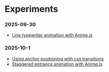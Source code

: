 # Experiments

### 2025-09-30

- [Line typewriter animation with Anime.js](https://svelte.dev/playground/442a06c2ea8c40d9b7b14870cc775a12?version=5.39.7)

### 2025-10-1

- [Using anchor positioning with css transitions](https://svelte.dev/playground/c64428bb522c49389e4788fab89ea702?version=5.39.7)
- [Staggered entrance animation with Anime.js](https://svelte.dev/playground/8d5f5ee1b27e421096c569b28b9701c1?version=5.39.7)

